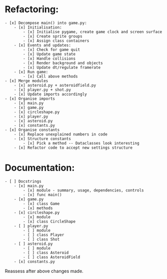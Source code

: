 # Refactoring:
    - [x] Decompose main() into game.py:
        - [x] Initialisation:
            - [x] Initialise pygame, create game clock and screen surface
            - [x] Create sprite groups
            - [x] Assign class containers
        - [x] Events and updates:
            - [x] Check for game quit
            - [x] Update game state
            - [x] Handle collisions
            - [x] Render background and objects
            - [x] Update dt/regulate framerate
        - [x] Run game:
            - [x] Call above methods
    - [x] Merge modules
        - [x] asteroid.py + asteroidfield.py
        - [x] player.py + shot.py
        - [x] Update imports accordingly
    - [x] Organise imports
        - [x] main.py
        - [x] game.py
        - [x] circleshape.py
        - [x] player.py
        - [x] asteroid.py
        - [x] constants.py
    - [x] Organise constants
        - [x] Replace unexplained numbers in code
        - [x] Structure constants
            - [x] Pick a method -- Dataclasses look interesting
        - [x] Refactor code to accept new settings structure
# Documentation:
    - [ ] Docstrings
        - [x] main.py
            - [x] module - summary, usage, dependencies, controls
            - [x] func main()
        - [x] game.py
            - [x] class Game
            - [x] methods
        - [x] circleshape.py
            - [x] module
            - [x] class CircleShape
        - [ ] player.py
            - [ ] module
            - [ ] class Player
            - [ ] class Shot
        - [ ] asteroid.py
            - [ ] module
            - [ ] class Asteroid
            - [ ] class AsteroidField
        - [x] constants.py

Reassess after above changes made.